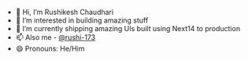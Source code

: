 - 👋 Hi, I’m Rushikesh Chaudhari
- 👀 I’m interested in building amazing stuff
- 🌱 I’m currently shipping amazing UIs built using Next14 to production 
- 📫 Also me - [@rushi-173](https://github.com/rushi-173)
- 😄 Pronouns: He/Him

<!---
ms-rushi/ms-rushi is a ✨ special ✨ repository because its `README.md` (this file) appears on your GitHub profile.
You can click the Preview link to take a look at your changes.
--->
